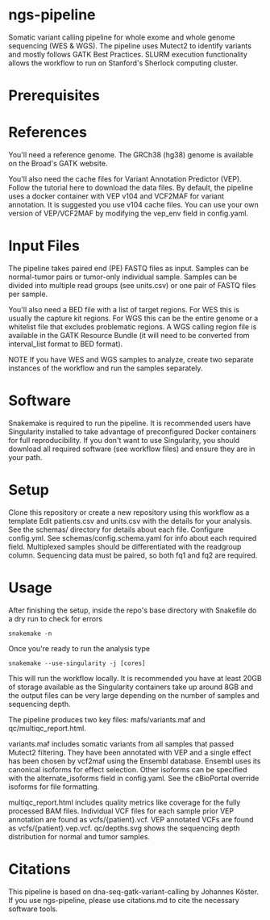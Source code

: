 # ngs-pipeline

Somatic variant calling pipeline for whole exome and whole genome sequencing (WES & WGS). The pipeline uses Mutect2 to identify variants and mostly follows GATK Best Practices. SLURM execution functionality allows the workflow to run on Stanford's Sherlock computing cluster.

# Prerequisites
# References
You'll need a reference genome. The GRCh38 (hg38) genome is available on the Broad's GATK website.

You'll also need the cache files for Variant Annotation Predictor (VEP). Follow the tutorial here to download the data files. By default, the pipeline uses a docker container with VEP v104 and VCF2MAF for variant annotation. It is suggested you use v104 cache files. You can use your own version of VEP/VCF2MAF by modifying the vep_env field in config.yaml.

# Input Files
The pipeline takes paired end (PE) FASTQ files as input. Samples can be normal-tumor pairs or tumor-only individual sample. Samples can be divided into multiple read groups (see units.csv) or one pair of FASTQ files per sample.

You'll also need a BED file with a list of target regions. For WES this is usually the capture kit regions. For WGS this can be the entire genome or a whitelist file that excludes problematic regions. A WGS calling region file is available in the GATK Resource Bundle (it will need to be converted from interval_list format to BED format).

NOTE If you have WES and WGS samples to analyze, create two separate instances of the workflow and run the samples separately.

# Software
Snakemake is required to run the pipeline. It is recommended users have Singularity installed to take advantage of preconfigured Docker containers for full reproducibility. If you don't want to use Singularity, you should download all required software (see workflow files) and ensure they are in your path.

# Setup
Clone this repository or create a new repository using this workflow as a template
Edit patients.csv and units.csv with the details for your analysis. See the schemas/ directory for details about each file.
Configure config.yml. See schemas/config.schema.yaml for info about each required field. Multiplexed samples should be differentiated with the readgroup column. Sequencing data must be paired, so both fq1 and fq2 are required.

# Usage
After finishing the setup, inside the repo's base directory with Snakefile do a dry run to check for errors
```
snakemake -n
```
Once you're ready to run the analysis type
```
snakemake --use-singularity -j [cores]
```
This will run the workflow locally. It is recommended you have at least 20GB of storage available as the Singularity containers take up around 8GB and the output files can be very large depending on the number of samples and sequencing depth.

The pipeline produces two key files: mafs/variants.maf and qc/multiqc_report.html.

variants.maf includes somatic variants from all samples that passed Mutect2 filtering. They have been annotated with VEP and a single effect has been chosen by vcf2maf using the Ensembl database. Ensembl uses its canonical isoforms for effect selection. Other isoforms can be specified with the alternate_isoforms field in config.yaml. See the cBioPortal override isoforms for file formatting.

multiqc_report.html includes quality metrics like coverage for the fully processed BAM files. Individual VCF files for each sample prior VEP annotation are found as vcfs/{patient}.vcf. VEP annotated VCFs are found as vcfs/{patient}.vep.vcf. qc/depths.svg shows the sequencing depth distribution for normal and tumor samples.





# Citations
This pipeline is based on dna-seq-gatk-variant-calling by Johannes Köster. If you use ngs-pipeline, please use citations.md to cite the necessary software tools.
